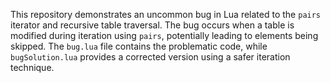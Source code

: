 This repository demonstrates an uncommon bug in Lua related to the `pairs` iterator and recursive table traversal. The bug occurs when a table is modified during iteration using `pairs`, potentially leading to elements being skipped. The `bug.lua` file contains the problematic code, while `bugSolution.lua` provides a corrected version using a safer iteration technique.